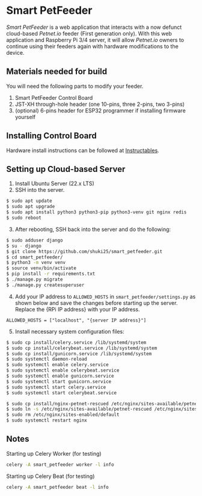 # Smart PetFeeder

*Smart PetFeeder* is a web application that interacts with a now defunct cloud-based *Petnet.io* feeder (First generation only). With this web application and Raspberry Pi 3/4 server, it will allow *Petnet.io* owners to continue using their feeders again with hardware modifications to the device.

## Materials needed for build

You will need the following parts to modify your feeder.

1. Smart PetFeeder Control Board
2. JST-XH through-hole header (one 10-pins, three 2-pins, two 3-pins)
3. (optional) 6-pins header for ESP32 programmer if installing firmware yourself

## Installing Control Board

Hardware install instructions can be followed at [Instructables]().

## Setting up Cloud-based Server
1. Install Ubuntu Server (22.x LTS)
2. SSH into the server.
```bash
$ sudo apt update
$ sudo apt upgrade
$ sudo apt install python3 python3-pip python3-venv git nginx redis
$ sudo reboot
```
3. After rebooting, SSH back into the server and do the following:
```bash
$ sudo adduser django
$ su - django
$ git clone https://github.com/shuki25/smart_petfeeder.git
$ cd smart_petfeeder/
$ python3 -m venv venv
$ source venv/bin/activate
$ pip install -r requirements.txt
$ ./manage.py migrate
$ ./manage.py createsuperuser
```
4. Add your IP address to `ALLOWED_HOSTS` in `smart_petfeeder/settings.py` as shown below and save the changes before starting up the server. Replace the {RPi IP address} with your IP address.
```
ALLOWED_HOSTS = ["localhost", "{server IP address}"]
```


5. Install necessary system configuration files:
```bash
$ sudo cp install/celery.service /lib/systemd/system
$ sudo cp install/celerybeat.service /lib/systemd/system
$ sudo cp install/gunicorn.service /lib/systemd/system
$ sudo systemctl daemon-reload
$ sudo systemctl enable celery.service
$ sudo systemctl enable celerybeat.service
$ sudo systemctl enable gunicorn.service
$ sudo systemctl start gunicorn.service
$ sudo systemctl start celery.service
$ sudo systemctl start celerybeat.service

$ sudo cp install/nginx-petnet-rescued /etc/nginx/sites-available/petnet-rescued
$ sudo ln -s /etc/nginx/sites-available/petnet-rescued /etc/nginx/sites-enabled
$ sudo rm /etc/nginx/sites-enabled/default
$ sudo systemctl restart nginx
```

## Notes
Starting up Celery Worker (for testing)
```bash
celery -A smart_petfeeder worker -l info
```
Starting up Celery Beat (for testing)
```bash
celery -A smart_petfeeder beat -l info
```